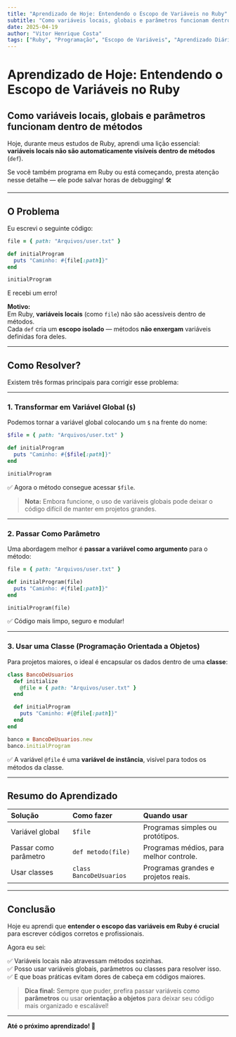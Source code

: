 ```yaml
---
title: "Aprendizado de Hoje: Entendendo o Escopo de Variáveis no Ruby"
subtitle: "Como variáveis locais, globais e parâmetros funcionam dentro de métodos"
date: 2025-04-19
author: "Vitor Henrique Costa"
tags: ["Ruby", "Programação", "Escopo de Variáveis", "Aprendizado Diário"]
---
```


# Aprendizado de Hoje: Entendendo o Escopo de Variáveis no Ruby

## Como variáveis locais, globais e parâmetros funcionam dentro de métodos

Hoje, durante meus estudos de Ruby, aprendi uma lição essencial: **variáveis locais não são automaticamente visíveis dentro de métodos** (`def`).

Se você também programa em Ruby ou está começando, presta atenção nesse detalhe — ele pode salvar horas de debugging! 🛠️

---

## O Problema

Eu escrevi o seguinte código:

```ruby
file = { path: "Arquivos/user.txt" }

def initialProgram
  puts "Caminho: #{file[:path]}"
end

initialProgram
```

E recebi um erro!

**Motivo:**  
Em Ruby, **variáveis locais** (como `file`) não são acessíveis dentro de métodos.  
Cada `def` cria um **escopo isolado** — métodos **não enxergam** variáveis definidas fora deles.

---

## Como Resolver?

Existem três formas principais para corrigir esse problema:

---

### 1. Transformar em Variável Global (`$`)

Podemos tornar a variável global colocando um `$` na frente do nome:

```ruby
$file = { path: "Arquivos/user.txt" }

def initialProgram
  puts "Caminho: #{$file[:path]}"
end

initialProgram
```

✅ Agora o método consegue acessar `$file`.

> **Nota:** Embora funcione, o uso de variáveis globais pode deixar o código difícil de manter em projetos grandes.

---

### 2. Passar Como Parâmetro

Uma abordagem melhor é **passar a variável como argumento** para o método:

```ruby
file = { path: "Arquivos/user.txt" }

def initialProgram(file)
  puts "Caminho: #{file[:path]}"
end

initialProgram(file)
```

✅ Código mais limpo, seguro e modular!

---

### 3. Usar uma Classe (Programação Orientada a Objetos)

Para projetos maiores, o ideal é encapsular os dados dentro de uma **classe**:

```ruby
class BancoDeUsuarios
  def initialize
    @file = { path: "Arquivos/user.txt" }
  end

  def initialProgram
    puts "Caminho: #{@file[:path]}"
  end
end

banco = BancoDeUsuarios.new
banco.initialProgram
```

✅ A variável `@file` é uma **variável de instância**, visível para todos os métodos da classe.

---

## Resumo do Aprendizado

| Solução            | Como fazer                   | Quando usar                          |
|:-------------------|:------------------------------|:-------------------------------------|
| Variável global     | `$file`                       | Programas simples ou protótipos.      |
| Passar como parâmetro | `def metodo(file)`            | Programas médios, para melhor controle. |
| Usar classes        | `class BancoDeUsuarios`        | Programas grandes e projetos reais.   |

---

## Conclusão

Hoje eu aprendi que **entender o escopo das variáveis em Ruby é crucial** para escrever códigos corretos e profissionais.

Agora eu sei:

✅ Variáveis locais não atravessam métodos sozinhas.  
✅ Posso usar variáveis globais, parâmetros ou classes para resolver isso.  
✅ E que boas práticas evitam dores de cabeça em códigos maiores.

> **Dica final:** Sempre que puder, prefira passar variáveis como **parâmetros** ou usar **orientação a objetos** para deixar seu código mais organizado e escalável!

---

**Até o próximo aprendizado! 🚀**
